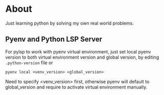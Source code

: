 # About

Just learning python by solving my own real world problems.

## Pyenv and Python LSP Server

For pylsp to work with pyenv virtual environment, just set local pyenv version to both virtual
environment version and global version, by editing `.python-version` file or

```
pyenv local <venv_version> <global_version>
```

Need to specify <venv_version> first, otherwise pyenv will default to global_version and
require to activate virtual environment manually.
